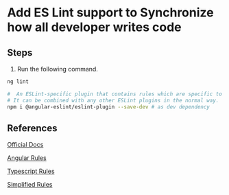 # Add ES Lint support to Synchronize how all developer writes code

## Steps

1. Run the following command.

```sh
ng lint
```

```sh
#  An ESLint-specific plugin that contains rules which are specific to Angular projects.
# It can be combined with any other ESLint plugins in the normal way.
npm i @angular-eslint/eslint-plugin --save-dev # as dev dependency
```

## References

[Official Docs](https://github.com/angular-eslint/angular-eslint?tab=readme-ov-file)

[Angular Rules](https://github.com/angular-eslint/angular-eslint/tree/main/packages/eslint-plugin/docs/rules)

[Typescript Rules](https://github.com/typescript-eslint/typescript-eslint/blob/main/packages/eslint-plugin/docs/rules/README.md)

[Simplified Rules](https://github.com/angular-eslint/angular-eslint/blob/main/packages/eslint-plugin/README.md)
